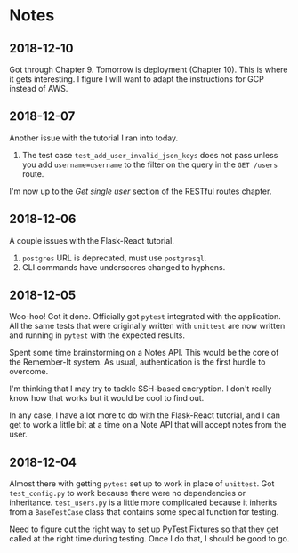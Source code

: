 # Notes

## 2018-12-10

Got through Chapter 9. Tomorrow is deployment (Chapter 10). This is where it
gets interesting. I figure I will want to adapt the instructions for GCP
instead of AWS.

## 2018-12-07

Another issue with the tutorial I ran into today.

1. The test case `test_add_user_invalid_json_keys` does not pass
unless you add `username=username` to the filter on the query in the
`GET /users` route.

I'm now up to the *Get single user* section of the RESTful routes
chapter.

## 2018-12-06

A couple issues with the Flask-React tutorial.

1. `postgres` URL is deprecated, must use `postgresql`.
2. CLI commands have underscores changed to hyphens.

## 2018-12-05

Woo-hoo! Got it done. Officially got `pytest` integrated with the application.
All the same tests that were originally written with `unittest` are now written
and running in `pytest` with the expected results.

Spent some time brainstorming on a Notes API. This would be the core of the
Remember-It system. As usual, authentication is the first hurdle to overcome.

I'm thinking that I may try to tackle SSH-based encryption. I don't really know
how that works but it would be cool to find out.

In any case, I have a lot more to do with the Flask-React tutorial, and I can
get to work a little bit at a time on a Note API that will accept notes from
the user.

## 2018-12-04

Almost there with getting `pytest` set up to work in place of
`unittest`. Got `test_config.py` to work because there were no
dependencies or inheritance. `test_users.py` is a little more
complicated because it inherits from a `BaseTestCase` class that
contains some special function for testing.

Need to figure out the right way to set up PyTest Fixtures so
that they get called at the right time during testing. Once I do
that, I should be good to go.
